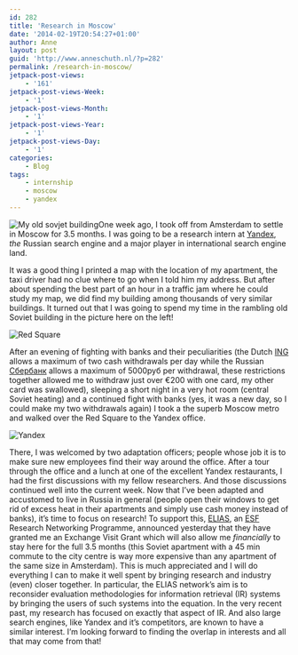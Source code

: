 ```yaml
---
id: 282
title: 'Research in Moscow'
date: '2014-02-19T20:54:27+01:00'
author: Anne
layout: post
guid: 'http://www.anneschuth.nl/?p=282'
permalink: /research-in-moscow/
jetpack-post-views:
    - '161'
jetpack-post-views-Week:
    - '1'
jetpack-post-views-Month:
    - '1'
jetpack-post-views-Year:
    - '1'
jetpack-post-views-Day:
    - '1'
categories:
    - Blog
tags:
    - internship
    - moscow
    - yandex
---
```


![My old sovjet building](https://i0.wp.com/www.anneschuth.nl/wp-content/uploads/2014/02/IMG_5786-e1392834215221-224x300.jpg?resize=224%2C300&ssl=1)One week ago, I took off from Amsterdam to settle in Moscow for 3.5 months. I was going to be a research intern at [Yandex](http://company.yandex.com/), *the* Russian search engine and a major player in international search engine land.

It was a good thing I printed a map with the location of my apartment, the taxi driver had no clue where to go when I told him my address. But after about spending the best part of an hour in a traffic jam where he could study my map, we did find my building among thousands of very similar buildings. It turned out that I was going to spend my time in the rambling old Soviet building in the picture here on the left!

![Red Square](https://i0.wp.com/www.anneschuth.nl/wp-content/uploads/2014/02/IMG_5775-300x224.jpg?resize=300%2C224&ssl=1)

After an evening of fighting with banks and their peculiarities (the Dutch [ING](http://www.ing.nl/) allows a maximum of two cash withdrawals per day while the Russian [Сбербанк](http://www.sberbank.ru/) allows a maximum of 5000руб per withdrawal, these restrictions together allowed me to withdraw just over €200 with one card, my other card was swallowed), sleeping a short night in a very hot room (central Soviet heating) and a continued fight with banks (yes, it was a new day, so I could make my two withdrawals again) I took a the superb Moscow metro and walked over the Red Square to the Yandex office.

![Yandex](https://i0.wp.com/www.anneschuth.nl/wp-content/uploads/2014/02/IMG_5758-e1392834541583-224x300.jpg?resize=224%2C300&ssl=1)

There, I was welcomed by two adaptation officers; people whose job it is to make sure new employees find their way around the office. After a tour through the office and a lunch at one of the excellent Yandex restaurants, I had the first discussions with my fellow researchers. And those discussions continued well into the current week. Now that I’ve been adapted and accustomed to live in Russia in general (people open their windows to get rid of excess heat in their apartments and simply use cash money instead of banks), it’s time to focus on research! To support this, [ELIAS](http://elias-network.eu/), an [ESF](http://www.esf.org/) Research Networking Programme, announced yesterday that they have granted me an Exchange Visit Grant which will also allow me *financially* to stay here for the full 3.5 months (this Soviet apartment with a 45 min commute to the city centre is way more expensive than any apartment of the same size in Amsterdam). This is much appreciated and I will do everything I can to make it well spent by bringing research and industry (even) closer together. In particular, the ELIAS network’s aim is to reconsider evaluation methodologies for information retrieval (IR) systems by bringing the users of such systems into the equation. In the very recent past, my research has focused on exactly that aspect of IR. And also large search engines, like Yandex and it’s competitors, are known to have a similar interest. I’m looking forward to finding the overlap in interests and all that may come from that!